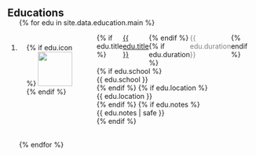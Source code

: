 <h2 id="education" style="margin: 2px 0px -15px;">Educations</h2>

<div class="publications">
<ol class="bibliography">

{% for edu in site.data.education.main %}

<li>

<div class="pub-row" style="display: flex; align-items: flex-start;">
  <div class="col-sm-3 abbr" style="position: relative; padding-right: 15px; padding-left: 15px; padding-top: 20px">
    {% if edu.icon %} 
    <img src="{{ edu.icon }}" style="width: 70px; height: auto;">
    {% endif %}
  </div>
  <div class="col-sm-9" style="position: relative; padding-right: 15px; padding-left: 20px;">
    <div style="display: flex; justify-content: space-between; width: 100%;">
      {% if edu.title %} 
      <div class="title"><a href="#">{{ edu.title }}</a></div>
      {% endif %}
      {% if edu.duration %} 
      <div class="duration" style="color: gray;">{{ edu.duration }}</div>
      {% endif %}
    </div>
    {% if edu.school %} 
    <div class="school">{{ edu.school }}</div>
    {% endif %}
    {% if edu.location %} 
    <div class="location">{{ edu.location }}</div>
    {% endif %}
    {% if edu.notes %}
    <div class="notes">   
      {{ edu.notes | safe }}
    </div>
    {% endif %}
  </div>
</div>

</li>
<br>

{% endfor %}

</ol>
</div>
